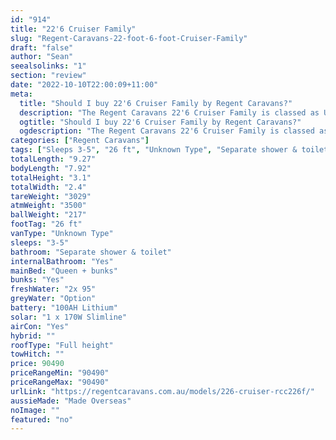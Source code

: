 ```yaml
---
id: "914"
title: "22'6 Cruiser Family"
slug: "Regent-Caravans-22-foot-6-foot-Cruiser-Family"
draft: "false"
author: "Sean"
seealsolinks: "1"
section: "review"
date: "2022-10-10T22:00:09+11:00"
meta:
  title: "Should I buy 22'6 Cruiser Family by Regent Caravans?"
  description: "The Regent Caravans 22'6 Cruiser Family is classed as Unknown Type, and sleeps 3-5 people. It is Made Overseas and comes in at 26 ft. It generally has Separate shower & toilet."
  ogtitle: "Should I buy 22'6 Cruiser Family by Regent Caravans?"
  ogdescription: "The Regent Caravans 22'6 Cruiser Family is classed as Unknown Type, and sleeps 3-5 people. It is Made Overseas and comes in at 26 ft. It generally has Separate shower & toilet."
categories: ["Regent Caravans"]
tags: ["Sleeps 3-5", "26 ft", "Unknown Type", "Separate shower & toilet", "Full height", "80 - 100k", "Made Overseas"]
totalLength: "9.27"
bodyLength: "7.92"
totalHeight: "3.1"
totalWidth: "2.4"
tareWeight: "3029"
atmWeight: "3500"
ballWeight: "217"
footTag: "26 ft"
vanType: "Unknown Type"
sleeps: "3-5"
bathroom: "Separate shower & toilet"
internalBathroom: "Yes"
mainBed: "Queen + bunks"
bunks: "Yes"
freshWater: "2x 95"
greyWater: "Option"
battery: "100AH Lithium"
solar: "1 x 170W Slimline"
airCon: "Yes"
hybrid: ""
roofType: "Full height"
towHitch: ""
price: 90490
priceRangeMin: "90490"
priceRangeMax: "90490"
urlLink: "https://regentcaravans.com.au/models/226-cruiser-rcc226f/"
aussieMade: "Made Overseas"
noImage: ""
featured: "no"
---
```

